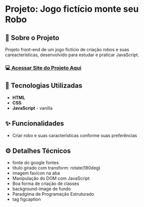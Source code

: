 <h1>Projeto: Jogo fictício monte seu Robo</h1>

<h2>📌 Sobre o Projeto</h2>
<p>Projeto front-end de um jogo fictício de criação robos e suas careacterísticas, desenvolvido para estudar e praticar JavaScript.</p>

<h3>💻<a href="https://deangelleses.github.io/monte_seu_robo-HTML-CSS-JavaScript/" target="_blank"> Acessar Site do Projeto Aqui</a></h3>

<h2>🚀 Tecnologias Utilizadas</h2>
<ul>
  <li><b>HTML</b></li>
  <li><b>CSS</b></li>
  <li><b>JavaScript</b> - vanilla</li>
</ul>

<h2>✨ Funcionalidades</h2>
<ul>
  <li>Criar robo e suas características conforme suas preferências</li>
</ul>

<h2>⚙️ Detalhes Técnicos</h2>
<ul>
  <li>fonte do google fontes</li>
  <li>título girado com transform: rotate(180deg)</li>
  <li>imagem favicon na aba</li>
  <li>Manipulação do DOM com JavaScript</li>
  <li>Boa forma de criação de classes</li>
  <li>background-image de fundo</li>
  <li>Paradgima de Programação Estruturado</li>
  <li>tag figcaption</li>
</ul>
